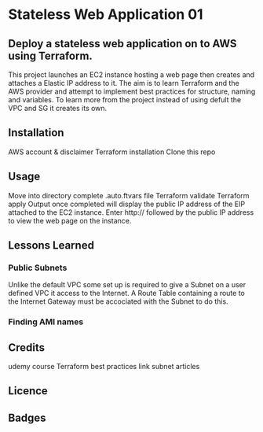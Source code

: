 # Stateless Web Application 01
## Deploy a stateless web application on to AWS using Terraform.  

This project launches an EC2 instance hosting a web page then creates and attaches a Elastic IP address to it. 
The aim is to learn Terraform and the AWS provider and attempt to implement best practices for structure, naming and variables. 
To learn more from the project instead of using defult the VPC and SG it creates its own.  

## Installation
AWS account & disclaimer
Terraform installation
Clone this repo

## Usage
Move into directory 
complete .auto.ftvars file
Terraform validate
Terraform apply
Output once completed will display the public IP address of the EIP attached to the EC2 instance. 
Enter http:// followed by the public IP address to view the web page on the instance.

## Lessons Learned

### Public Subnets
Unlike the default VPC some set up is required to give a Subnet on a user defined VPC it access to the Internet. 
A Route Table containing a route to the Internet Gateway must be accociated with the Subnet to do this. 

### Finding AMI names

## Credits
udemy course
Terraform best practices 
link subnet articles



## Licence

## Badges
